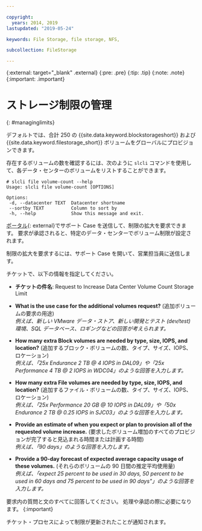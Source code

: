 ```yaml
---

copyright:
  years: 2014, 2019
lastupdated: "2019-05-24"

keywords: File Storage, file storage, NFS,

subcollection: FileStorage

---
```

{:external: target="_blank" .external}
{:pre: .pre}
{:tip: .tip}
{:note: .note}
{:important: .important}

# ストレージ制限の管理
{: #managinglimits}

デフォルトでは、合計 250 の {{site.data.keyword.blockstorageshort}} および {{site.data.keyword.filestorage_short}} ボリュームをグローバルにプロビジョンできます。

存在するボリュームの数を確認するには、次のように `slcli` コマンドを使用して、各データ・センターのボリュームをリストすることができます。
```
# slcli file volume-count --help
Usage: slcli file volume-count [OPTIONS]

Options:
 -d, --datacenter TEXT  Datacenter shortname
 --sortby TEXT          Column to sort by
 -h, --help             Show this message and exit.
```

[ポータル](https://cloud.ibm.com/unifiedsupport/cases/add){: external}でサポート Case を送信して、制限の拡大を要求できます。 要求が承認されると、特定のデータ・センターでボリューム制限が設定されます。

制限の拡大を要求するには、サポート Case を開いて、営業担当員に送信します。

チケットで、以下の情報を指定してください。

- **チケットの件名**: Request to Increase Data Center Volume Count Storage Limit

- **What is the use case for the additional volumes request?** (追加ボリュームの要求の用途) <br />
*例えば、新しい VMware データ・ストア、新しい開発とテスト (dev/test) 環境、SQL データベース、ロギングなどの回答が考えられます。*

- **How many extra Block volumes are needed by type, size, IOPS, and location?** (追加するブロック・ボリュームの数、タイプ、サイズ、IOPS、ロケーション) <br />
*例えば、「25x Endurance 2 TB @ 4 IOPS in DAL09」や「25x Performance 4 TB @ 2 IOPS in WDC04」のような回答を入力します。*

- **How many extra File volumes are needed by type, size, IOPS, and location?** (追加するファイル・ボリュームの数、タイプ、サイズ、IOPS、ロケーション) <br />
*例えば、「25x Performance 20 GB @ 10 IOPS in DAL09」や「50x Endurance 2 TB @ 0.25 IOPS in SJC03」のような回答を入力します。*

- **Provide an estimate of when you expect or plan to provision all of the requested volume increase.** (要求したボリューム増加のすべてのプロビジョンが完了すると見込まれる時間または計画する時間) <br />
 *例えば、「90 days」のような回答を入力します。*

- **Provide a 90-day forecast of expected average capacity usage of these volumes.** (それらのボリュームの 90 日間の推定平均使用量) <br />
*例えば、「expect 25 percent to be used in 30 days, 50 percent to be used in 60 days and 75 percent to be used in 90 days"」のような回答を入力します。*

要求内の質問と文のすべてに回答してください。 処理や承認の際に必要になります。
{:important}

チケット・プロセスによって制限が更新されたことが通知されます。
